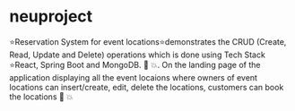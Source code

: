 # neuproject
⭐Reservation System for event locations⭐demonstrates the CRUD (Create, Read, Update and Delete) operations which is done using Tech Stack ⭐React, Spring Boot and MongoDB. 💯 💥. 
On the landing page of the application displaying all the event locaions where owners of event locations can insert/create, edit, delete the locations, customers can book the locations 💯 💥
